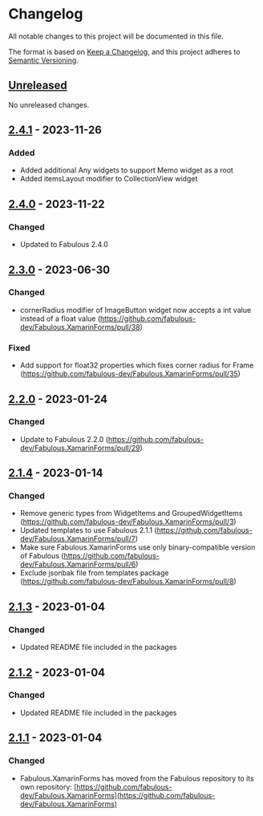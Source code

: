 # Changelog

All notable changes to this project will be documented in this file.

The format is based on [Keep a Changelog](https://keepachangelog.com/en/1.0.0/),
and this project adheres to [Semantic Versioning](https://semver.org/spec/v2.0.0.html).

## [Unreleased]

No unreleased changes.

## [2.4.1] - 2023-11-26

### Added
- Added additional Any widgets to support Memo widget as a root
- Added itemsLayout modifier to CollectionView widget

## [2.4.0] - 2023-11-22

### Changed
- Updated to Fabulous 2.4.0

## [2.3.0] - 2023-06-30

### Changed
- cornerRadius modifier of ImageButton widget now accepts a int value instead of a float value (https://github.com/fabulous-dev/Fabulous.XamarinForms/pull/38)

### Fixed
- Add support for float32 properties which fixes corner radius for Frame (https://github.com/fabulous-dev/Fabulous.XamarinForms/pull/35)

## [2.2.0] - 2023-01-24

### Changed
- Update to Fabulous 2.2.0 (https://github.com/fabulous-dev/Fabulous.XamarinForms/pull/29)

## [2.1.4] - 2023-01-14

### Changed
- Remove generic types from WidgetItems and GroupedWidgetItems (https://github.com/fabulous-dev/Fabulous.XamarinForms/pull/3)
- Updated templates to use Fabulous 2.1.1 (https://github.com/fabulous-dev/Fabulous.XamarinForms/pull/7)
- Make sure Fabulous.XamarinForms use only binary-compatible version of Fabulous (https://github.com/fabulous-dev/Fabulous.XamarinForms/pull/6)
- Exclude jsonbak file from templates package (https://github.com/fabulous-dev/Fabulous.XamarinForms/pull/8)

## [2.1.3] - 2023-01-04

### Changed
- Updated README file included in the packages

## [2.1.2] - 2023-01-04

### Changed
- Updated README file included in the packages

## [2.1.1] - 2023-01-04

### Changed
- Fabulous.XamarinForms has moved from the Fabulous repository to its own repository: [https://github.com/fabulous-dev/Fabulous.XamarinForms](https://github.com/fabulous-dev/Fabulous.XamarinForms)

[unreleased]: https://github.com/fabulous-dev/Fabulous.XamarinForms/compare/2.4.1...HEAD
[2.4.1]: https://github.com/fabulous-dev/Fabulous.XamarinForms/releases/tag/2.4.1
[2.4.0]: https://github.com/fabulous-dev/Fabulous.XamarinForms/releases/tag/2.4.0
[2.3.0]: https://github.com/fabulous-dev/Fabulous.XamarinForms/releases/tag/2.3.0
[2.2.0]: https://github.com/fabulous-dev/Fabulous.XamarinForms/releases/tag/2.2.0
[2.1.4]: https://github.com/fabulous-dev/Fabulous.XamarinForms/releases/tag/2.1.4
[2.1.3]: https://github.com/fabulous-dev/Fabulous.XamarinForms/releases/tag/2.1.3
[2.1.2]: https://github.com/fabulous-dev/Fabulous.XamarinForms/releases/tag/2.1.2
[2.1.1]: https://github.com/fabulous-dev/Fabulous.XamarinForms/releases/tag/2.1.1
